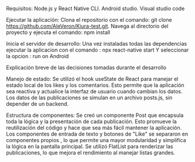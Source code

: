 
Requisitos:
Node.js y React Native CLI.
Android studio.
Visual studio code

Ejecutar la aplicación:
Clona el repositorio con el comando: git clone https://github.com/AleVeron/Kiura-test.git.
Navega al directorio del proyecto y ejecuta el comando: npm install

Inicia el servidor de desarrollo:
Una vez instaladas todas las dependencias ejecutar la aplicacion con el comando : npx react-native start
Y seleccionar la opcion : run on Android


Explicación breve de las decisiones tomadas durante el desarrollo

Manejo de estado:
Se utilizó el hook useState de React para manejar el estado local de los likes y los comentarios. Esto permite que la aplicación sea reactiva y actualice la interfaz de usuario cuando cambian los datos.
Los datos de las publicaciones se simulan en un archivo posts.js, sin depender de un backend.

Estructura de componentes:
Se creó un componente Post que encapsula toda la lógica y la presentación de cada publicación. Esto promueve la reutilización del código y hace que sea más fácil mantener la aplicación.
Los componentes de entrada de texto y botones de "Like" se separaron en componentes propios , lo que permite una mayor modularidad y simplifica la lógica en la pantalla principal.
Se utilizó FlatList para renderizar las publicaciones, lo que mejora el rendimiento al manejar listas grandes.

